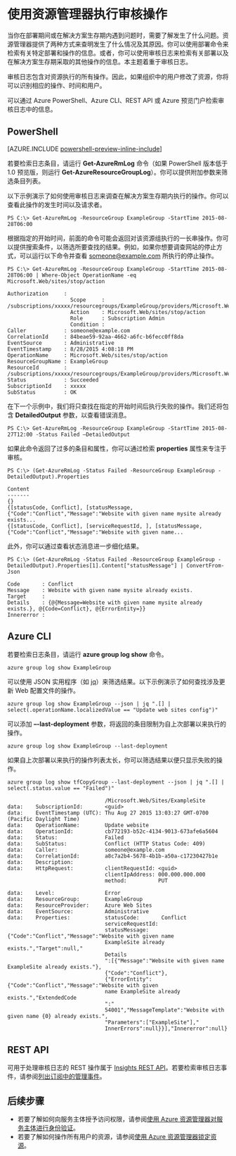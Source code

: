 <properties 
	pageTitle="使用资源管理器执行审核操作 | Windows Azure" 
	description="使用资源管理器中的审核日志查看用户操作和错误。显示 PowerShell、Azure CLI 和 REST。" 
	services="azure-resource-manager" 
	documentationCenter="" 
	authors="tfitzmac" 
	manager="wpickett" 
	editor=""/>

<tags 
	ms.service="azure-resource-manager" 
	ms.date="10/14/2015" 
	wacn.date="11/12/2015"/>

# 使用资源管理器执行审核操作

当你在部署期间或在解决方案生存期内遇到问题时，需要了解发生了什么问题。资源管理器提供了两种方式来查明发生了什么情况及其原因。你可以使用部署命令来检索有关特定部署和操作的信息。或者，你可以使用审核日志来检索有关部署以及在解决方案生存期采取的其他操作的信息。本主题着重于审核日志。

审核日志包含对资源执行的所有操作。因此，如果组织中的用户修改了资源，你将可以识别相应的操作、时间和用户。

可以通过 Azure PowerShell、Azure CLI、REST API 或 Azure 预览门户检索审核日志中的信息。

## PowerShell

[AZURE.INCLUDE [powershell-preview-inline-include](../includes/powershell-preview-inline-include.md)]

若要检索日志条目，请运行 **Get-AzureRmLog** 命令（如果 PowerShell 版本低于 1.0 预览版，则运行 **Get-AzureResourceGroupLog**）。你可以提供附加参数来筛选条目列表。

以下示例演示了如何使用审核日志来调查在解决方案生存期内执行的操作。你可以查看此操作的发生时间以及请求者。

    PS C:\> Get-AzureRmLog -ResourceGroup ExampleGroup -StartTime 2015-08-28T06:00

根据指定的开始时间，前面的命令可能会返回对该资源组执行的一长串操作。你可以提供搜索条件，以筛选所要查找的结果。例如，如果你想要调查网站的停止方式，可以运行以下命令并查看 someone@example.com 所执行的停止操作。

    PS C:\> Get-AzureRmLog -ResourceGroup ExampleGroup -StartTime 2015-08-28T06:00 | Where-Object OperationName -eq Microsoft.Web/sites/stop/action

    Authorization     :
                        Scope     : /subscriptions/xxxxx/resourcegroups/ExampleGroup/providers/Microsoft.Web/sites/ExampleSite
                        Action    : Microsoft.Web/sites/stop/action
                        Role      : Subscription Admin
                        Condition :
    Caller            : someone@example.com
    CorrelationId     : 84beae59-92aa-4662-a6fc-b6fecc0ff8da
    EventSource       : Administrative
    EventTimestamp    : 8/28/2015 4:08:18 PM
    OperationName     : Microsoft.Web/sites/stop/action
    ResourceGroupName : ExampleGroup
    ResourceId        : /subscriptions/xxxxx/resourcegroups/ExampleGroup/providers/Microsoft.Web/sites/ExampleSite
    Status            : Succeeded
    SubscriptionId    : xxxxx
    SubStatus         : OK

在下一个示例中，我们将只查找在指定的开始时间后执行失败的操作。我们还将包含 **DetailedOutput** 参数，以查看错误消息。

    PS C:\> Get-AzureRmLog -ResourceGroup ExampleGroup -StartTime 2015-08-27T12:00 -Status Failed –DetailedOutput
    
如果此命令返回了过多的条目和属性，你可以通过检索 **properties** 属性来专注于审核。

    PS C:\> (Get-AzureRmLog -Status Failed -ResourceGroup ExampleGroup -DetailedOutput).Properties

    Content
    -------
    {}
    {[statusCode, Conflict], [statusMessage, {"Code":"Conflict","Message":"Website with given name mysite already exists...
    {[statusCode, Conflict], [serviceRequestId, ], [statusMessage, {"Code":"Conflict","Message":"Website with given name...

此外，你可以通过查看状态消息进一步细化结果。

    PS C:\> (Get-AzureRmLog -Status Failed -ResourceGroup ExampleGroup -DetailedOutput).Properties[1].Content["statusMessage"] | ConvertFrom-Json

    Code       : Conflict
    Message    : Website with given name mysite already exists.
    Target     :
    Details    : {@{Message=Website with given name mysite already exists.}, @{Code=Conflict}, @{ErrorEntity=}}
    Innererror :


## Azure CLI

若要检索日志条目，请运行 **azure group log show** 命令。

    azure group log show ExampleGroup

可以使用 JSON 实用程序（如 [jq](http://stedolan.github.io/jq/download/)）来筛选结果。以下示例演示了如何查找涉及更新 Web 配置文件的操作。

    azure group log show ExampleGroup --json | jq ".[] | select(.operationName.localizedValue == "Update web sites config")"

可以添加 **–-last-deployment** 参数，将返回的条目限制为自上次部署以来执行的操作。

    azure group log show ExampleGroup --last-deployment

如果自上次部署以来执行的操作列表太长，你可以筛选结果以便只显示失败的操作。

    azure group log show tfCopyGroup --last-deployment --json | jq ".[] | select(.status.value == "Failed")"

                                   /Microsoft.Web/Sites/ExampleSite
    data:    SubscriptionId:       <guid>
    data:    EventTimestamp (UTC): Thu Aug 27 2015 13:03:27 GMT-0700 (Pacific Daylight Time)
    data:    OperationName:        Update website
    data:    OperationId:          cb772193-b52c-4134-9013-673afe6a5604
    data:    Status:               Failed
    data:    SubStatus:            Conflict (HTTP Status Code: 409)
    data:    Caller:               someone@example.com
    data:    CorrelationId:        a8c7a2b4-5678-4b1b-a50a-c17230427b1e
    data:    Description:
    data:    HttpRequest:          clientRequestId: <guid>
                                   clientIpAddress: 000.000.000.000
                                   method:          PUT

    data:    Level:                Error
    data:    ResourceGroup:        ExampleGroup
    data:    ResourceProvider:     Azure Web Sites
    data:    EventSource:          Administrative
    data:    Properties:           statusCode:       Conflict
                                   serviceRequestId:
                                   statusMessage:    {"Code":"Conflict","Message":"Website with given name
                                   ExampleSite already exists.","Target":null,"
                                   Details
                                   ":[{"Message":"Website with given name ExampleSite already exists."},
                                   {"Code":"Conflict"},
                                   {"ErrorEntity":{"Code":"Conflict","Message":"Website with given
                                   name ExampleSite already exists.","ExtendedCode
                                   ":"
                                   54001","MessageTemplate":"Website with given name {0} already exists.",
                                   "Parameters":["ExampleSite"],"
                                   InnerErrors":null}}],"Innererror":null}



## REST API

可用于处理审核日志的 REST 操作属于 [Insights REST API](https://msdn.microsoft.com/zh-cn/library/azure/dn931943.aspx)。若要检索审核日志事件，请参阅[列出订阅中的管理事件](https://msdn.microsoft.com/zh-cn/library/azure/dn931934.aspx)。

## 后续步骤

- 若要了解如何向服务主体授予访问权限，请参阅[使用 Azure 资源管理器对服务主体进行身份验证](/documentation/articles/resource-group-authenticate-service-principal)。
- 若要了解如何操作所有用户的资源，请参阅[使用 Azure 资源管理器锁定资源](/documentation/articles/resource-group-lock-resources)。

<!---HONumber=79-->